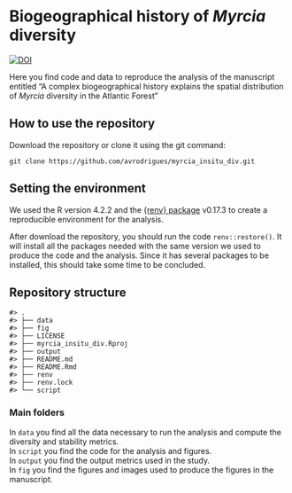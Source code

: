 
<!-- README.md is generated from README.Rmd. Please edit that file -->

# Biogeographical history of *Myrcia* diversity

<!-- badges: start -->
[![DOI](https://zenodo.org/badge/540554931.svg)](https://doi.org/10.5281/zenodo.14025002)
<!-- badges: end -->

Here you find code and data to reproduce the analysis of the manuscript
entitled “A complex biogeographical history explains the spatial
distribution of *Myrcia* diversity in the Atlantic Forest”

## How to use the repository

Download the repository or clone it using the git command:

`git clone https://github.com/avrodrigues/myrcia_insitu_div.git`

## Setting the environment

We used the R version 4.2.2 and the [{renv}
package](https://rstudio.github.io/renv/index.html) v0.17.3 to create a
reproducible environment for the analysis.

After download the repository, you should run the code
`renv::restore()`. It will install all the packages needed with the same
version we used to produce the code and the analysis. Since it has
several packages to be installed, this should take some time to be
concluded.

## Repository structure

    #> .
    #> ├── data
    #> ├── fig
    #> ├── LICENSE
    #> ├── myrcia_insitu_div.Rproj
    #> ├── output
    #> ├── README.md
    #> ├── README.Rmd
    #> ├── renv
    #> ├── renv.lock
    #> └── script

### Main folders

In `data` you find all the data necessary to run the analysis and
compute the diversity and stability metrics.  
In `script` you find the code for the analysis and figures.  
In `output` you find the output metrics used in the study.  
In `fig` you find the figures and images used to produce the figures in
the manuscript.
